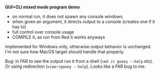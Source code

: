**GUI+CLI mixed mode program demo**

- on normal run, it does not spawn any console windows
- when given an argument, it directs output to a console (creates one if it has to)
- full control over console usage
- COMPILE it, as run from Red it works anyways

Implemented for Windows only, otherwise output behavior is unchanged.
I'm not sure how MacOS target should handle that properly.

Bug: in FAR to see the output run it from a shell (`cmd /c gooey --help` etc). Or using redirection (`view:<gooey --help`). Looks like a FAR bug to me.
